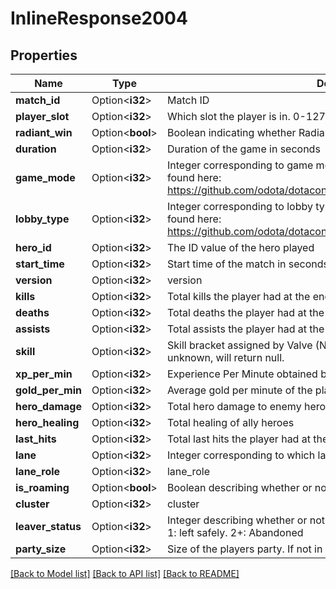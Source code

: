 # InlineResponse2004

## Properties

Name | Type | Description | Notes
------------ | ------------- | ------------- | -------------
**match_id** | Option<**i32**> | Match ID | [optional]
**player_slot** | Option<**i32**> | Which slot the player is in. 0-127 are Radiant, 128-255 are Dire | [optional]
**radiant_win** | Option<**bool**> | Boolean indicating whether Radiant won the match | [optional]
**duration** | Option<**i32**> | Duration of the game in seconds | [optional]
**game_mode** | Option<**i32**> | Integer corresponding to game mode played. List of constants can be found here: https://github.com/odota/dotaconstants/blob/master/json/game_mode.json | [optional]
**lobby_type** | Option<**i32**> | Integer corresponding to lobby type of match. List of constants can be found here: https://github.com/odota/dotaconstants/blob/master/json/lobby_type.json | [optional]
**hero_id** | Option<**i32**> | The ID value of the hero played | [optional]
**start_time** | Option<**i32**> | Start time of the match in seconds elapsed since 1970 | [optional]
**version** | Option<**i32**> | version | [optional]
**kills** | Option<**i32**> | Total kills the player had at the end of the match | [optional]
**deaths** | Option<**i32**> | Total deaths the player had at the end of the match | [optional]
**assists** | Option<**i32**> | Total assists the player had at the end of the match | [optional]
**skill** | Option<**i32**> | Skill bracket assigned by Valve (Normal, High, Very High). If the skill is unknown, will return null. | [optional]
**xp_per_min** | Option<**i32**> | Experience Per Minute obtained by the player | [optional]
**gold_per_min** | Option<**i32**> | Average gold per minute of the player | [optional]
**hero_damage** | Option<**i32**> | Total hero damage to enemy heroes | [optional]
**hero_healing** | Option<**i32**> | Total healing of ally heroes | [optional]
**last_hits** | Option<**i32**> | Total last hits the player had at the end of the match | [optional]
**lane** | Option<**i32**> | Integer corresponding to which lane the player laned in for the match | [optional]
**lane_role** | Option<**i32**> | lane_role | [optional]
**is_roaming** | Option<**bool**> | Boolean describing whether or not the player roamed | [optional]
**cluster** | Option<**i32**> | cluster | [optional]
**leaver_status** | Option<**i32**> | Integer describing whether or not the player left the game. 0: didn't leave. 1: left safely. 2+: Abandoned | [optional]
**party_size** | Option<**i32**> | Size of the players party. If not in a party, will return 1. | [optional]

[[Back to Model list]](../README.md#documentation-for-models) [[Back to API list]](../README.md#documentation-for-api-endpoints) [[Back to README]](../README.md)


